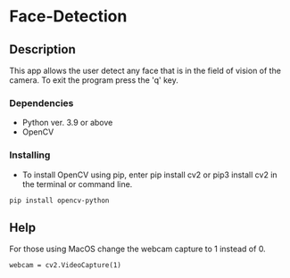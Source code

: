 # Face-Detection

## Description
This app allows the user detect any face that is in the field of vision of the camera. To exit the program press the 'q' key.

### Dependencies

* Python ver. 3.9 or above
* OpenCV

### Installing

* To install OpenCV using pip, enter pip install cv2 or pip3 install cv2 in the terminal or command line.
```
pip install opencv-python
```

## Help
For those using MacOS change the webcam capture to 1 instead of 0.
```
webcam = cv2.VideoCapture(1)
```
